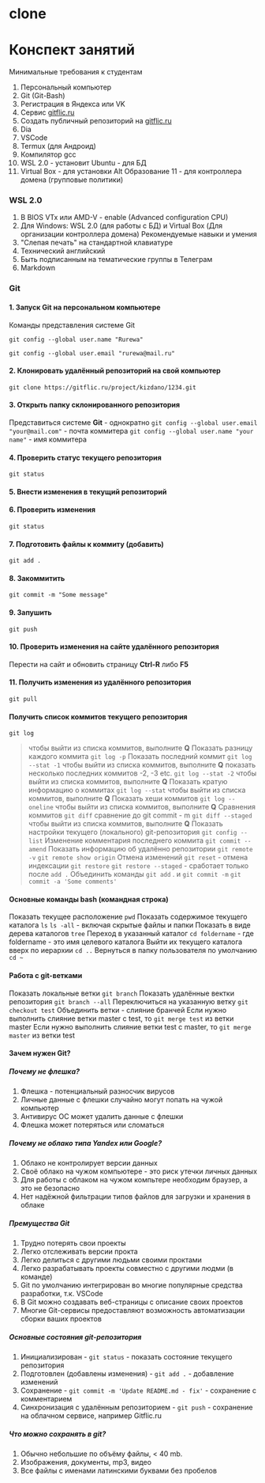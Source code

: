 # clone
# Конспект занятий
Минимальные требования к студентам
1. Персональный компьютер
1. Git (Git-Bash)
1. Регистрация в Яндекса или VK
1. Сервис [gitflic.ru](gitflic.ru)
1. Создать публичный репозиторий на [gitflic.ru](gitflic.ru)
1. Dia
1. VSCode
1. Termux (для Андроид)
1. Компилятор gcc
1. WSL 2.0 - установит Ubuntu - для БД
1. Virtual Box - для установки Alt Образование 11 - для контроллера домена (групповые политики)
### WSL 2.0
1. В BIOS VTx или AMD-V - enable (Advanced configuration CPU)
1. Для Windows: WSL 2.0 (для работы с БД) и Virtual Box (Для организации контроллера домена)
Рекомендуемые навыки и умения
1. "Слепая печать" на стандартной клавиатуре
1. Технический английский
1. Быть подписанным на тематические группы в Телеграм
1. Markdown
### Git
#### 1. Запуск Git на персональном компьютере
Команды представления системе Git
```shell
git config --global user.name "Rurewa"
```
```shell
git config --global user.email "rurewa@mail.ru"
```
#### 2. Клонировать удалённый репозиторий на свой компьютер
```shell
git clone https://gitflic.ru/project/kizdano/1234.git
```
#### 3. Открыть папку склонированного репозитория
Представиться системе **Git** - однократно
```git config --global user.email "your@mail.com"``` - почта коммитера
```git config --global user.name "your name"``` - имя коммитера
#### 4. Проверить статус текущего репозитория
```shell
git status
```
#### 5. Внести изменения в текущий репозиторий
#### 6. Проверить изменения
```shell
git status
```
#### 7. Подготовить файлы к коммиту (добавить)
```shell
git add .
```
#### 8. Закоммитить
```shell
git commit -m "Some message"
```
#### 9. Запушить
```shell
git push
```
#### 10. Проверить изменения на сайте удалённого репозитория
Перести на сайт и обновить страницу **Ctrl-R** либо **F5**
#### 11. Получить изменения из удалённого репозитория
```shell
git pull
```
#### Получить список коммитов текущего репозитория
```shell
git log
```
> чтобы выйти из списка коммитов, выполните **Q**
Показать разницу каждого коммита
```git log -p```
Показать последний коммит
```git log --stat -1```
> чтобы выйти из списка коммитов, выполните **Q**
показать несколько последних коммитов -2, -3 etc.
```git log --stat -2```
> чтобы выйти из списка коммитов, выполните **Q**
Показать кратую информацию о коммитах
```git log --stat```
> чтобы выйти из списка коммитов, выполните **Q**
Показать хеши коммитов
```git log --oneline```
> чтобы выйти из списка коммитов, выполните **Q**
Сравнения коммитов
```git diff```
сравнение до git commit - m
```git diff --staged```
> чтобы выйти из списка коммитов, выполните **Q**
Показать настройки текущего (локального) git-репозитория
```git config --list```
Изменение комментария последнего коммита
```git commit --amend```
Показать информацию об удалённо репозитории
```git remote -v```
```git remote show origin```
Отмена изменений
```git reset``` - отмена индексации
```git restore```
```git restore --staged``` - сработает только после ```add .```
Объединить команды ```git add``` . и ```git commit -m```
```git commit -a 'Some comments'```
#### Основные команды bash (командная строка)
Показать текущее расположение
```pwd```
Показать содержимое текущего каталога
```ls```
```ls -all``` - включая скрытые файлы и папки
Показать в виде дерева каталогов
```tree```
Переход в указанный каталог
```cd foldername``` - где foldername - это имя целевого каталога
Выйти их текущего каталога вверх по иерархии
```cd ..```
Вернуться в папку пользователя по умолчанию
```cd ~```
#### Работа с git-ветками
Показать локальные ветки
```git branch```
Показать удалённые вектки репозитория
```git branch --all```
Переключиться на указанную ветку
```git checkout test```
Объединить ветки - слияние бранчей
Если нужно выполнить слияние ветки master с test, то
```git merge test```
из ветки master
Если нужно выполнить слияние ветки test с master, то
```git merge master```
из ветки test
#### Зачем нужен Git?
##### Почему не флешка?
1. Флешка - потенциальный разносчик вирусов
1. Личные данные с флешки случайно могут попать на чужой компьютер
1. Антивирус ОС может удалить данные с флешки
1. Флешка может потеряться или сломаться
##### Почему не облако типа Yandex или Google?
1. Облако не контролирует версии данных
1. Своё облако на чужом компьютере - это риск утечки личных данных
1. Для работы с облаком на чужом компьтере необходим браузер, а это не безопасно
1. Нет надёжной фильтрации типов файлов для загрузки и хранения в облаке
##### Премущества Git
1. Трудно потерять свои проекты
1. Легко отслеживать версии прокта
1. Легко делиться с другими людьми своими проктами
1. Легко разрабатывать проекты совместно с другими людми (в команде)
1. Git по умолчанию интегрирован во многие популярные средства разработки, т.к. VSCode
1. В Git можно создавать веб-страницы с описание своих проектов
1. Многие Git-сервисы предоставляют возможность автоматизации сборки ваших проектов
##### Основные состояния git-репозитория
1. Инициализирован - ```git status``` - показать состояние текущего репозитория
2. Подготовлен (добавлены изменения) - ```git add .``` - добавление изменений
3. Сохранение - ```git commit -m 'Update README.md - fix'``` - сохранение с комментарием
4. Синхронизация с удалённым репозиторием - ```git push``` - сохранение на облачном сервисе, например Gitflic.ru
##### Что можно сохранять в git?
1. Обычно небольшие по объёму файлы, < 40 mb.
1. Изображения, документы, mp3, видео
1. Все файлы с именами латинскими буквами без пробелов
